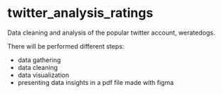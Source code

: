 # twitter_analysis_ratings
 Data cleaning and analysis of the popular twitter account, weratedogs.

There will be performed different steps:

- data gathering
- data cleaning
- data visualization
- presenting data insights in a pdf file made with figma
